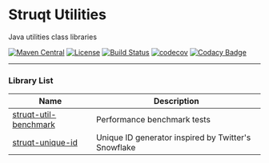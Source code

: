 Struqt Utilities
================

Java utilities class libraries

[![Maven Central](https://img.shields.io/maven-central/v/com.struqt/struqt-utilities.svg)](https://maven-badges.herokuapp.com/maven-central/com.struqt/struqt-utilities)
[![License](https://img.shields.io/github/license/struqt/struqt-utilities.svg)](https://raw.githubusercontent.com/struqt/struqt-utilities/develop/LICENSE)
[![Build Status](https://travis-ci.org/struqt/struqt-utilities.svg?branch=develop)](https://travis-ci.org/struqt/struqt-utilities)
[![codecov](https://codecov.io/gh/struqt/struqt-utilities/branch/develop/graph/badge.svg)](https://codecov.io/gh/struqt/struqt-utilities/branch/develop)
[![Codacy Badge](https://api.codacy.com/project/badge/Grade/1aa0433b4e494aba9fe76a5e2b685332?branch=develop)](https://www.codacy.com/app/wangkang/struqt-utilities?utm_source=github.com&amp;utm_medium=referral&amp;utm_content=struqt/struqt-utilities&amp;utm_campaign=Badge_Grade)
<!---
[![Coverage Status](https://coveralls.io/repos/github/struqt/struqt-utilities/badge.svg?branch=develop)](https://coveralls.io/github/struqt/struqt-utilities?branch=develop)
[![Codacy Badge](https://api.codacy.com/project/badge/Coverage/1aa0433b4e494aba9fe76a5e2b685332?branch=develop)](https://www.codacy.com/app/wangkang/struqt-utilities?utm_source=github.com&utm_medium=referral&utm_content=struqt/struqt-utilities&utm_campaign=Badge_Coverage)
--->

------------------------------

### Library List

| Name               | Description        |
|--------------------|--------------------|
|[struqt-util-benchmark](/struqt-util-benchmark) |Performance benchmark tests|
|[struqt-unique-id](/struqt-unique-id)           |Unique ID generator inspired by Twitter's Snowflake|
